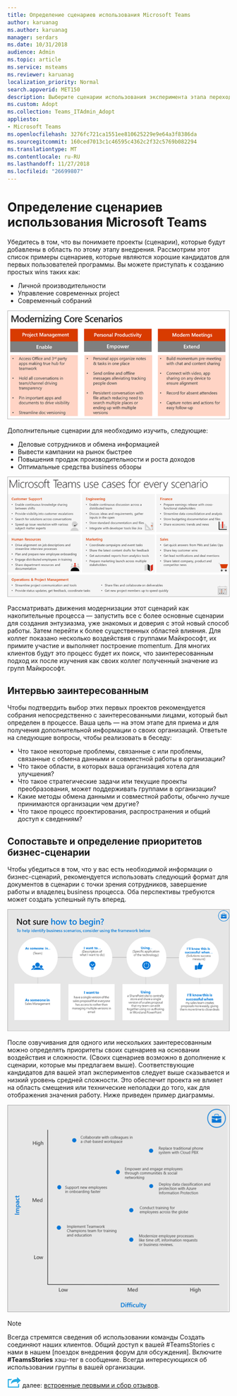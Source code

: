 ```yaml
---
title: Определение сценариев использования Microsoft Teams
author: karuanag
ms.author: karuanag
manager: serdars
ms.date: 10/31/2018
audience: Admin
ms.topic: article
ms.service: msteams
ms.reviewer: karuanag
localization_priority: Normal
search.appverid: MET150
description: Выберите сценарии использования эксперимента этапа перехода к группам.
ms.custom: Adopt
ms.collection: Teams_ITAdmin_Adopt
appliesto:
- Microsoft Teams
ms.openlocfilehash: 3276fc721ca1551ee810625229e9e64a3f8386da
ms.sourcegitcommit: 160ced7013c1c46595c4362c2f32c5769b082294
ms.translationtype: MT
ms.contentlocale: ru-RU
ms.lasthandoff: 11/27/2018
ms.locfileid: "26699807"
---
```

# <a name="define-usage-scenarios-for-microsoft-teams"></a>Определение сценариев использования Microsoft Teams

Убедитесь в том, что вы понимаете проекты (сценарии), которые будут добавлены в область по этому этапу внедрения. Рассмотрим этот список примеры сценариев, которые являются хорошие кандидатов для первых пользователей программы. Вы можете приступать к созданию простых wins таких как:

- Личной производительности
- Управление современных project
- Современный собраний

![Основные сценарии](media/teams-adoption-modernizing-core-scenarios.png)

Дополнительные сценарии для необходимо изучить, следующие:

- Деловые сотрудников и обмена информацией
- Вывести кампании на рынок быстрее
- Повышения продаж производительности и роста доходов
- Оптимальные средства business обзоры

![Примеры использования команды для каждого сценария](media/teams-adoption-use-cases.png)

Рассматривать движения модернизации этот сценарий как накопительные процесса — запустить все с более основные сценарии для создания энтузиазма, уже знакомых и доверия с этой новый способ работы. Затем перейти к более существенных областей влияния. Для коллег показано несколько воздействия с группами Майкрософт, их примите участие и выполняет построение momentum. Для многих клиентов будут это процесс будет их поиск, что заинтересованным подход их после изучения как своих коллег полученный значение из групп Майкрософт.

## <a name="interview-business-stakeholders"></a>Интервью заинтересованным

Чтобы подтвердить выбор этих первых проектов рекомендуется собрания непосредственно с заинтересованными лицами, который был определен в процессе. Ваша цель — на этом этапе для приема и для получения дополнительной информации о своих организаций. Ответьте на следующие вопросы, чтобы реализовать в беседу:

- Что такое некоторые проблемы, связанные с или проблемы, связанные с обмена данными и совместной работы в организации?
- Что такое области, в которых ваша организация хотела для улучшения?
- Что такое стратегические задачи или текущие проекты преобразования, может поддерживать группами в организации?
- Какие методы обмена данными и совместной работы, обычно лучше принимаются организации чем другие?
- Что такое процесс проектирования, распространения и общий доступ к сведениям?

## <a name="map-and-prioritize-business-scenarios"></a>Сопоставьте и определение приоритетов бизнес-сценарии

Чтобы убедиться в том, что у вас есть необходимой информации о бизнес-сценарий, рекомендуется использовать следующий формат для документов в сценарии с точки зрения сотрудников, завершение работы и владелец business процесса. Оба перспективы требуются может создать успешный путь вперед.

![Платформа для идентификации сценариев](media/teams-adoption-identify-scenarios.png)

После озвучивания для одного или нескольких заинтересованным можно определять приоритеты своих сценариев на основании воздействия и сложности. (Своих сценариев возможно в дополнение к сценарии, которые мы предлагаем выше). Соответствующие кандидатов для вашей этап экспериментов следует выше сказывается и низкий уровень средней сложности. Это обеспечит проекта не влияет на область смещения или технические неполадки до того, как для отображения значения работу. Ниже приведен пример диаграммы.

![Влияние сценарий и сложности](media/teams-adoption-impact-difficulty.png)

> [!Note]
> Всегда стремятся сведения об использовании команды Создать соединяют наших клиентов. Общий доступ к вашей #TeamsStories с нами в нашем [поездок внедрения форум для обсуждения]. Включите **#TeamsStories** хэш-тег в сообщение. Всегда интересующихся об использовании группы в вашей организации.

![Далее действия значок](media/teams-adoption-next-icon.png) далее: [встроенные первыми и сбор отзывов](teams-adoption-onboard-early-adopters.md).